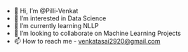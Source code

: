 - 👋 Hi, I’m @Pilli-Venkat
- 👀 I’m interested in Data Science
- 🌱 I’m currently learning NLLP
- 💞️ I’m looking to collaborate on Machine Learning Projects
- 📫 How to reach me - venkatasai2920@gmail.com

<!---
Pilli-Venkat/Pilli-Venkat is a ✨ special ✨ repository because its `README.md` (this file) appears on your GitHub profile.
You can click the Preview link to take a look at your changes.
--->
